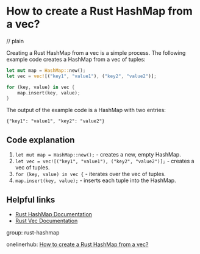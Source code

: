# How to create a Rust HashMap from a vec?
// plain

Creating a Rust HashMap from a vec is a simple process. The following example code creates a HashMap from a vec of tuples:

```rust
let mut map = HashMap::new();
let vec = vec![("key1", "value1"), ("key2", "value2")];

for (key, value) in vec {
    map.insert(key, value);
}
```

The output of the example code is a HashMap with two entries:

```
{"key1": "value1", "key2": "value2"}
```

## Code explanation


1. `let mut map = HashMap::new();` - creates a new, empty HashMap.
2. `let vec = vec![("key1", "value1"), ("key2", "value2")];` - creates a vec of tuples.
3. `for (key, value) in vec {` - iterates over the vec of tuples.
4. `map.insert(key, value);` - inserts each tuple into the HashMap.

## Helpful links

- [Rust HashMap Documentation](https://doc.rust-lang.org/std/collections/struct.HashMap.html)
- [Rust Vec Documentation](https://doc.rust-lang.org/std/vec/struct.Vec.html)

group: rust-hashmap

onelinerhub: [How to create a Rust HashMap from a vec?](https://onelinerhub.com/rust/how-to-create-a-rust-hashmap-from-a-vec)